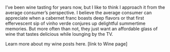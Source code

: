 I’ve been wine tasting for years now, but I like to think I approach it from the average consumer’s perspective. I believe the average consumer can appreciate when a cabernet franc boasts deep flavors or that first effervescent sip of vinho verde conjures up delightful summertime memories. But more often than not, they just want an affordable glass of wine that tastes delicious while lounging by the TV.  

Learn more about my wine posts here. [link to Wine page] 